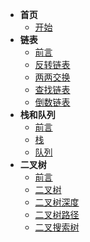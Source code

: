 - **首页**
    - [开始](/开始)
- **链表**
    - [前言](链表/)
    - [反转链表](链表/反转链表)
    - [两两交换](链表/两两交换)
    - [查找链表](链表/查找链表)
    - [倒数链表](链表/倒数链表)
- **栈和队列**
    - [前言](栈和队列/)
    - [栈](栈和队列/栈)
    - [队列](栈和队列/队列)
- **二叉树**
    - [前言](二叉树/)
    - [二叉树](二叉树/二叉树)
    - [二叉树深度](二叉树/二叉树深度)
    - [二叉树路径](二叉树/二叉树路径)
    - [二叉搜索树](二叉树/二叉搜索树)